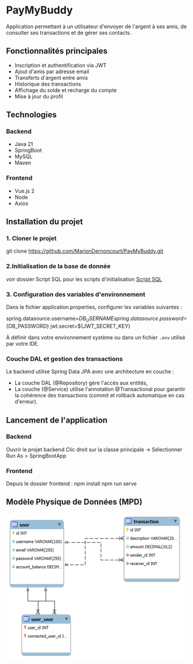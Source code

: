 # PayMyBuddy

Application permettant à un utilisateur d'envoyer de l'argent à ses amis, de consulter ses transactions et de gérer ses contacts.

## Fonctionnalités principales

- Inscription et authentification via JWT
- Ajout d'amis par adresse email
- Transferts d'argent entre amis
- Historique des transactions
- Affichage du solde et recharge du compte
- Mise à jour du profil

## Technologies
### Backend
- Java 21
- SpringBoot 
- MySQL
- Maven

### Frontend
- Vue.js 2
- Node
- Axios

## Installation du projet
### 1. Cloner le projet
git clone https://github.com/MarionDernoncourt/PayMyBuddy.git

### 2.Initialisation de la base de donnée 
voir dossier Script SQL pour les scripts d'initialisation [Script SQL](./scripts_MySQL/script_tables.txt)

### 3. Configuration des variables d'environnement 
Dans le fichier application.properties, configurer les variables suivantes : 

spring.datasource.username=${DB_USERNAME}
spring.datasource.password=${DB_PASSWORD}
jwt.secret=${JWT_SECRET_KEY}

À définir dans votre environnement système ou dans un fichier `.env` utilisé par votre IDE.

### Couche DAL et gestion des transactions

Le backend utilise Spring Data JPA avec une architecture en couche : 
- La couche DAL (@Repository) gère l'accès aux entités,
- La couche (@Service) utilise l'annotation @Transactional pour garantir la cohérence des transactions (commit et rollback automatique en cas d'erreur).

## Lancement de l'application
### Backend
Ouvrir le projet backend
Clic droit sur la classe principale -> Sélectionner Run As > SpringBootApp

### Frontend
Depuis le dossier frontend : 
npm install
npm run serve

## Modèle Physique de Données (MPD)

![Modèle Physique de Données](MPD.png)
